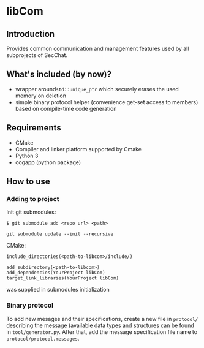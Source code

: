 # libCom
## Introduction
Provides common communication and management features used by all subprojects of SecChat.

## What's included (by now)?
- wrapper around`std::unique_ptr` which securely erases the used memory on deletion
- simple binary protocol helper (convenience get-set access to members) based on compile-time code generation

## Requirements
- CMake
- Compiler and linker platform supported by Cmake
- Python 3
- cogapp (python package)

## How to use
### Adding to project
Init git submodules:
```
$ git submodule add <repo url> <path>
```
```
git submodule update --init --recursive
```

CMake:
```
include_directories(<path-to-libcom>/include/)
```
```
add_subdirectory(<path-to-libcom>)
add_dependencies(YourProject libCom)
target_link_libraries(YourProject libCom)
```
<path-to-libcom> was supplied in submodules initialization

### Binary protocol
To add new mesages and their specifications, create a new file in `protocol/` describing the message (available data types and structures
can be found in `tool/generator.py`. After that, add the message specification file name to `protocol/protocol.messages`.
